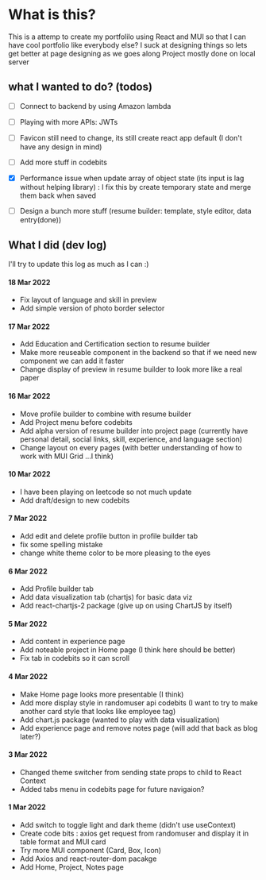# What is this?
This is a attemp to create my portfolilo using React and MUI so that I can have cool portfolio like everybody else?
I suck at designing things so lets get better at page designing as we goes along
Project mostly done on local server

## what I wanted to do? (todos)
  - [ ] Connect to backend by using Amazon lambda
  - [ ] Playing with more APIs: JWTs
  - [ ] Favicon still need to change, its still create react app default (I don't have any design in mind)
  - [ ] Add more stuff in codebits
  - [x] Performance issue when update array of object state (its input is lag without helping library) : I fix this by create temporary state and merge them back when saved
  - [ ] Design a bunch more stuff (resume builder: template, style editor, data entry(done))


## What I did (dev log)
I'll try to update this log as much as I can :)
  #### 18 Mar 2022
  - Fix layout of language and skill in preview
  - Add simple version of photo border selector
  #### 17 Mar 2022
  - Add Education and Certification section to resume builder
  - Make more reuseable component in the backend so that if we need new component we can add it faster
  - Change display of preview in resume builder to look more like a real paper
  #### 16 Mar 2022
  - Move profile builder to combine with resume builder
  - Add Project menu before codebits
  - Add alpha version of resume builder into project page (currently have personal detail, social links, skill, experience, and language section)
  - Change layout on every pages (with better understanding of how to work with MUI Grid ...I think)
  #### 10 Mar 2022
  - I have been playing on leetcode so not much update
  - Add draft/design to new codebits
  #### 7 Mar 2022
  - Add edit and delete profile button in profile builder tab
  - fix some spelling mistake
  - change white theme color to be more pleasing to the eyes
  #### 6 Mar 2022
  - Add Profile builder tab
  - Add data visualization tab (chartjs) for basic data viz
  - Add react-chartjs-2 package (give up on using ChartJS by itself)
  #### 5 Mar 2022
  - Add content in experience page
  - Add noteable project in Home page (I think here should be better)
  - Fix tab in codebits so it can scroll
  #### 4 Mar 2022
  - Make Home page looks more presentable (I think)
  - Add more display style in randomuser api codebits (I want to try to make another card style that looks like employee tag)
  - Add chart.js package (wanted to play with data visualization)
  - Add experience page and remove notes page (will add that back as blog later?)
  #### 3 Mar 2022
  - Changed theme switcher from sending state props to child to React Context
  - Added tabs menu in codebits page for future navigaion?
  #### 1 Mar 2022
  - Add switch to toggle light and dark theme (didn't use useContext)
  - Create code bits : axios get request from randomuser and display it in table format and MUI card
  - Try more MUI component (Card, Box, Icon)
  - Add Axios and react-router-dom pacakge
  - Add Home, Project, Notes page